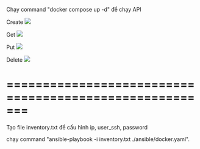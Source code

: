 Chạy command "docker compose up -d" để chạy API

Create
<img src="./images/create">

Get
<img src="./images/get">

Put
<img src="./images/put">

Delete
<img src="./images/delete">



=======================================================
=======================================================
Tạo file inventory.txt để cấu hình ip, user_ssh, password

chạy command "ansible-playbook -i inventory.txt ./ansible/docker.yaml".
